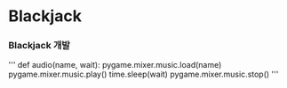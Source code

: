 # Blackjack

### Blackjack 개발

'''
def audio(name, wait):
    pygame.mixer.music.load(name)
    pygame.mixer.music.play()
    time.sleep(wait)
    pygame.mixer.music.stop()
'''
